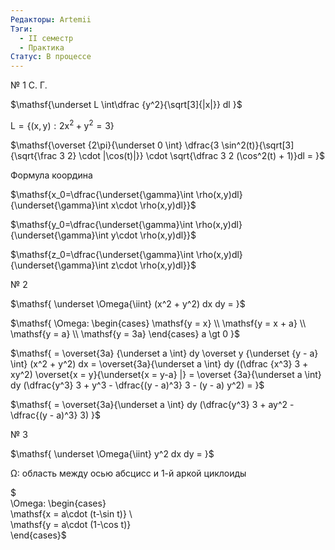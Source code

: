 ```yaml
---
Редакторы: Artemii
Тэги:
  - II семестр
  - Практика
Статус: В процессе
---
```

№ 1 С. Г.

  

$\mathsf{\underset L \int\dfrac {y^2}{\sqrt[3]{|x|}} dl  
}$

$\mathsf{  
L = \{(x, y): 2x^2 + y^2 = 3\}  
}$

  

$\mathsf{\overset {2\pi}{\underset 0 \int} \dfrac{3 \sin^2(t)}{\sqrt[3]{\sqrt{\frac 3 2} \cdot |\cos(t)|}}  
\cdot \sqrt{\dfrac 3 2 (\cos^2(t) + 1)}dl =  
}$

  

Формула координа

$\mathsf{x_0=\dfrac{\underset{\gamma}\int \rho(x,y)dl}{\underset{\gamma}\int x\cdot \rho(x,y)dl}}$

$\mathsf{y_0=\dfrac{\underset{\gamma}\int \rho(x,y)dl}{\underset{\gamma}\int y\cdot \rho(x,y)dl}}$

$\mathsf{z_0=\dfrac{\underset{\gamma}\int \rho(x,y)dl}{\underset{\gamma}\int z\cdot \rho(x,y)dl}}$

  

№ 2

$\mathsf{  
\underset \Omega{\iint} (x^2 + y^2) dx dy =  
}$

$\mathsf{  
\Omega: \begin{cases}  
\mathsf{y = x} \\  
\mathsf{y = x + a} \\  
\mathsf{y = a} \\  
\mathsf{y = 3a}  
\end{cases} a \gt 0  
}$

$\mathsf{  
= \overset{3a} {\underset a \int} dy \overset y {\underset {y - a} \int} (x^2 + y^2) dx = \overset{3a}{\underset a \int} dy ((\dfrac {x^3} 3 + xy^2) \overset{x = y}{\underset{x = y-a} |} = \overset {3a}{\underset a \int} dy (\dfrac{y^3} 3 + y^3 - \dfrac{(y - a)^3} 3 - (y - a) y^2) =  
}$

$\mathsf{  
= \overset{3a}{\underset a \int} dy (\dfrac{y^3} 3 + ay^2 - \dfrac{(y - a)^3} 3)  
}$

  

№ 3

$\mathsf{  
\underset \Omega{\iint} y^2 dx dy =  
}$

$\mathsf{\Omega:}$ область между осью абсцисс и 1-й аркой циклоиды

  

$  
\Omega: \begin{cases}  
\mathsf{x = a\cdot (t-\sin t)} \\  
\mathsf{y = a\cdot (1-\cos t)}  
\end{cases}$

  

$\mathsf{}$
